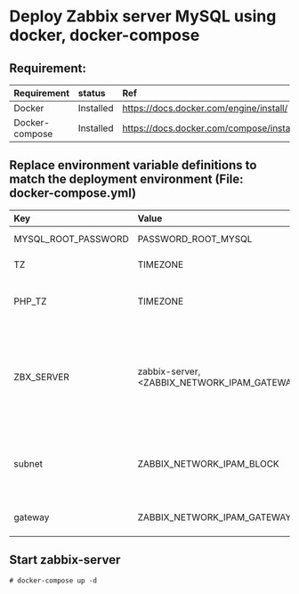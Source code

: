 # Deploy Zabbix server MySQL using docker, docker-compose

## Requirement:
| Requirement | status | Ref | 
| :--- | :--- | :--- |
| Docker | Installed | https://docs.docker.com/engine/install/ | 
| Docker-compose | Installed | https://docs.docker.com/compose/install/standalone/ |

## Replace environment variable definitions to match the deployment environment (File: docker-compose.yml)
| Key | Value | Describe | Example |
| :--- | :--- | :--- | :--- |
| MYSQL_ROOT_PASSWORD | PASSWORD_ROOT_MYSQL | Password Root Mysql | MYSQL_ROOT_PASSWORD: "mypassword" |
| TZ | TIMEZONE | Local timezone | TZ: "Asia/Ho_Chi_Minh" |
| PHP_TZ | TIMEZONE | PHP Local timezone <=> Local timezone | PHP_TZ: "Asia/Ho_Chi_Minh" |
| ZBX_SERVER | zabbix-server,<ZABBIX_NETWORK_IPAM_GATEWAY> | Declare zabbix server for zabbix-agent (include bridge gateway IP address) | ZBX_SERVER: "zabbix-server,192.168.10.1" |
| subnet | ZABBIX_NETWORK_IPAM_BLOCK | Network block allocate IP using for Zabbix and Dependency | subnet: "192.168.10.0/24" |
| gateway | ZABBIX_NETWORK_IPAM_GATEWAY | Bridge gateway IP address | gateway: "192.168.10.1" |


## Start zabbix-server
```
# docker-compose up -d
```
